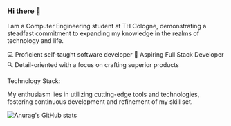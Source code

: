 ### Hi there 👋

I am a Computer Engineering student at TH Cologne, demonstrating a steadfast commitment to expanding my knowledge in the realms of technology and life.

💻 Proficient self-taught software developer
🚀 Aspiring Full Stack Developer
🔍 Detail-oriented with a focus on crafting superior products

Technology Stack:

My enthusiasm lies in utilizing cutting-edge tools and technologies, fostering continuous development and refinement of my skill set.

![Anurag's GitHub stats](https://github-readme-stats.vercel.app/api?username=ProgEcho&show_icons=true&theme=dark)
